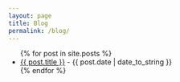 ```yaml
---
layout: page
title: Blog
permalink: /blog/
---
```


<ul>
{% for post in site.posts %}
  <li>
    <a href="{{ post.url }}">{{ post.title }}</a>
    <span> - {{ post.date | date_to_string }}</span>
  </li>
{% endfor %}
</ul>
